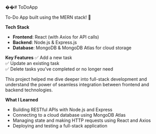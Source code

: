 ��#   T o D o A p p 


To-Do App built using the MERN stack! 🌟 

**Tech Stack**
- **Frontend**: React (with Axios for API calls)
- **Backend**: Node.js & Express.js
- **Database**: MongoDB & MongoDB Atlas for cloud storage

**Key Features**
✅ Add a new task  
✅ Update an existing task  
✅ Delete tasks you’ve completed or no longer need  

This project helped me dive deeper into full-stack development and understand the power of seamless integration between frontend and backend technologies.

**What I Learned**
- Building RESTful APIs with Node.js and Express  
- Connecting to a cloud database using MongoDB Atlas  
- Managing state and making HTTP requests using React and Axios  
- Deploying and testing a full-stack application  


 
